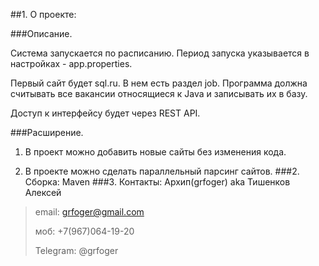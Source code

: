 ##1. О проекте:

###Описание.

Система запускается по расписанию. Период запуска указывается в настройках - app.properties.

Первый сайт будет sql.ru. В нем есть раздел job. Программа должна считывать все вакансии относящиеся к Java и записывать их в базу.

Доступ к интерфейсу будет через REST API.



###Расширение.

1. В проект можно добавить новые сайты без изменения кода.

2. В проекте можно сделать параллельный парсинг сайтов.
###2. Сборка:
Maven
###3. Контакты:
Архип(grfoger) aka Тишенков Алексей
>email: grfoger@gmail.com
>
>моб: +7(967)064-19-20
>
>Telegram: @grfoger